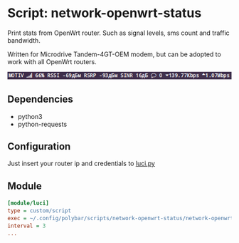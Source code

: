 # Script: network-openwrt-status

Print stats from OpenWrt router. Such as signal levels, sms count and traffic bandwidth.

Written for Microdrive Tandem-4GT-OEM modem, but can be adopted to work with all OpenWrt routers.

![screenshot](screenshots/1.png)


## Dependencies

* python3
* python-requests


## Configuration

Just insert your router ip and credentials to [luci.py](luci.py)

## Module

```ini
[module/luci]
type = custom/script
exec = ~/.config/polybar/scripts/network-openwrt-status/network-openwrt-status.py
interval = 3
...
```
